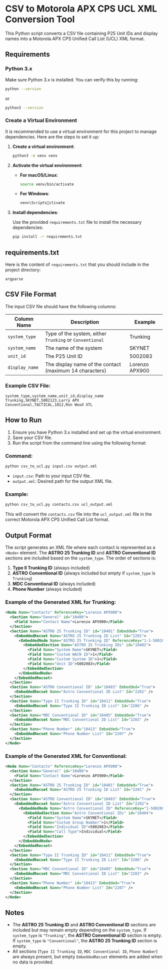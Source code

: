 
# CSV to Motorola APX CPS UCL XML Conversion Tool

This Python script converts a CSV file containing P25 Unit IDs and display names into a Motorola APX CPS Unified Call List (UCL) XML format.

## Requirements

### Python 3.x

Make sure Python 3.x is installed. You can verify this by running:

```bash
python --version
```

or

```bash
python3 --version
```

### Create a Virtual Environment

It is recommended to use a virtual environment for this project to manage dependencies. Here are the steps to set it up:

1. **Create a virtual environment**:

   ```bash
   python3 -m venv venv
   ```

2. **Activate the virtual environment**:

   - **For macOS/Linux**:
     ```bash
     source venv/bin/activate
     ```

   - **For Windows**:
     ```bash
     venv\Scriptsctivate
     ```

3. **Install dependencies**:

   Use the provided `requirements.txt` file to install the necessary dependencies:

   ```bash
   pip install -r requirements.txt
   ```

## requirements.txt

Here is the content of `requirements.txt` that you should include in the project directory:

```
argparse
```

## CSV File Format

The input CSV file should have the following columns:

| Column Name   | Description                                      | Example                        |
| ------------- | ------------------------------------------------ | ---------------------------- |
| `system_type` | Type of the system, either `Trunking` or `Conventional` | Trunking                        |
| `system_name` | The name of the system                          | SKYNET                         |
| `unit_id`     | The P25 Unit ID                                 | 5002083                        |
| `display_name`| The display name of the contact (maximum 14 characters) | Lorenzo APX900                 |

### Example CSV File:
```csv
system_type,system_name,unit_id,display_name
Trunking,SKYNET,5002123,Larry APX
Conventional,TACTICAL,1012,Ron Wood XTL
```

## How to Run

1. Ensure you have Python 3.x installed and set up the virtual environment.
2. Save your CSV file.
3. Run the script from the command line using the following format:

### Command:
```bash
python csv_to_ucl.py input.csv output.xml
```

- `input.csv`: Path to your input CSV file.
- `output.xml`: Desired path for the output XML file.

### Example:
```bash
python csv_to_ucl.py contacts.csv ucl_output.xml
```

This will convert the `contacts.csv` file into the `ucl_output.xml` file in the correct Motorola APX CPS Unified Call List format.

## Output Format

The script generates an XML file where each contact is represented as a `<Node>` element. The **ASTRO 25 Trunking ID** and **ASTRO Conventional ID** sections are included based on the `system_type`. The order of sections is:

1. **Type II Trunking ID** (always included)
2. **ASTRO Conventional ID** (always included but empty if `system_type` is `Trunking`)
3. **MDC Conventional ID** (always included)
4. **Phone Number** (always included)

### Example of the Generated XML for Trunking:
```xml
<Node Name="Contacts" ReferenceKey="Lorenzo APX900">
  <Section Name="General" id="10400">
    <Field Name="Contact Name">Lorenzo APX900</Field>
  </Section>
  <Section Name="ASTRO 25 Trunking ID" id="10401" Embedded="True">
    <EmbeddedRecset Name="ASTRO 25 Trunking ID List" Id="2201">
      <EmbeddedNode Name="ASTRO 25 Trunking ID" ReferenceKey="1-1-5002083">
        <EmbeddedSection Name="ASTRO 25 Trunking IDs" id="10402">
          <Field Name="System Name">SKYNET</Field>
          <Field Name="Custom WACN ID">1</Field>
          <Field Name="Custom System ID">1</Field>
          <Field Name="Unit ID">5002083</Field>
        </EmbeddedSection>
      </EmbeddedNode>
    </EmbeddedRecset>
  </Section>
  <Section Name="ASTRO Conventional ID" id="10403" Embedded="True">
    <EmbeddedRecset Name="Astro Conventional ID List" Id="2202" />
  </Section>
  <Section Name="Type II Trunking ID" id="10411" Embedded="True">
    <EmbeddedRecset Name="Type II Trunking ID List" Id="2206" />
  </Section>
  <Section Name="MDC Conventional ID" id="10405" Embedded="True">
    <EmbeddedRecset Name="MDC Conventional ID List" Id="2203" />
  </Section>
  <Section Name="Phone Number" id="10413" Embedded="True">
    <EmbeddedRecset Name="Phone Number List" Id="2207" />
  </Section>
</Node>
```

### Example of the Generated XML for Conventional:
```xml
<Node Name="Contacts" ReferenceKey="Lorenzo APX900">
  <Section Name="General" id="10400">
    <Field Name="Contact Name">Lorenzo APX900</Field>
  </Section>
  <Section Name="ASTRO 25 Trunking ID" id="10401" Embedded="True">
    <EmbeddedRecset Name="ASTRO 25 Trunking ID List" Id="2201" />
  </Section>
  <Section Name="ASTRO Conventional ID" id="10403" Embedded="True">
    <EmbeddedRecset Name="Astro Conventional ID List" Id="2202">
      <EmbeddedNode Name="Astro Conventional ID" ReferenceKey="1-5002083-Individual">
        <EmbeddedSection Name="Astro Conventional IDs" id="10404">
          <Field Name="System Name">SKYNET</Field>
          <Field Name="Custom Group Number">1</Field>
          <Field Name="Individual ID">5002083</Field>
          <Field Name="Call Type">Individual</Field>
        </EmbeddedSection>
      </EmbeddedNode>
    </EmbeddedRecset>
  </Section>
  <Section Name="Type II Trunking ID" id="10411" Embedded="True">
    <EmbeddedRecset Name="Type II Trunking ID List" Id="2206" />
  </Section>
  <Section Name="MDC Conventional ID" id="10405" Embedded="True">
    <EmbeddedRecset Name="MDC Conventional ID List" Id="2203" />
  </Section>
  <Section Name="Phone Number" id="10413" Embedded="True">
    <EmbeddedRecset Name="Phone Number List" Id="2207" />
  </Section>
</Node>
```

## Notes

- The **ASTRO 25 Trunking ID** and **ASTRO Conventional ID** sections are included but may remain empty depending on the `system_type`. If `system_type` is `"Trunking"`, the **ASTRO Conventional ID** section is empty. If `system_type` is `"Conventional"`, the **ASTRO 25 Trunking ID** section is empty.
- All sections (`Type II Trunking ID`, `MDC Conventional ID`, `Phone Number`) are always present, but empty `EmbeddedRecset` elements are added when no data is provided.
